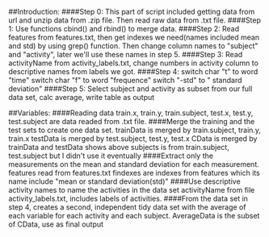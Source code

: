##Introduction:
####Step 0:
  This part of script included getting data from url and unzip data from .zip file.
  Then read raw data from .txt file.
####Step 1:
  Use functions cbind() and rbind() to merge data.
####Step 2:
  Read features from features.txt, then get indexes we need(names included mean and std) by using grep() function.
  Then change column names to "subject" and "activity", later we'll use these names in step 5.
####Step 3:
  Read activityName from activity_labels.txt, change numbers in activity column to descriptive names from labels we got.
####Step 4:
  switch char "t" to word "time"
  switch char "f" to word "frequence"
  switch "-std" to " standard deviation"
####Step 5:
  Select subject and activity as subset from our full data set, calc average, write table as output


##Variables:
####Reading data
  train.x, train.y, train.subject, test.x, test.y, test.subject are data readed from .txt file.
####Merge the training and the test sets to create one data set.
  trainData is merged by train.subject, train.y, train.x
  testData is merged by test.subject, test.y, test.x
  CData is merged by trainData and testData shows above
  subjects is from train.subject, test.subject but I didn't use it eventually
####Extract only the measurements on the mean and standard deviation for each measurement. 
  features read from features.txt
  findexes are indexes from features which its name include "mean or standard deviation(std)"
####Use descriptive activity names to name the activities in the data set
  activityName from file activity_labels.txt, includes labels of activities.
####From the data set in step 4, creates a second, independent tidy data set with the average of each variable for each activity and each subject.
  AverageData is the subset of CData, use as final output
